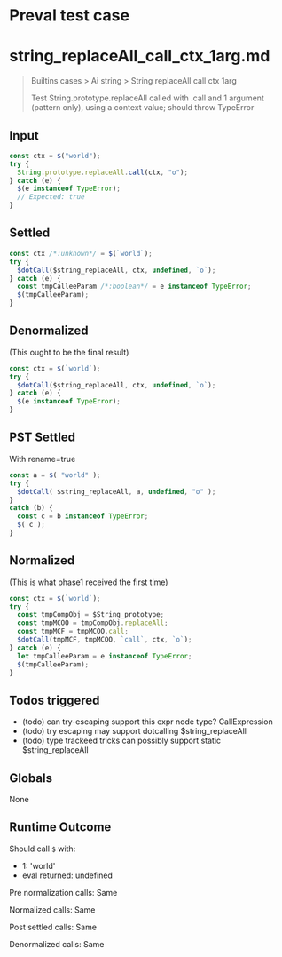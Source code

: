 # Preval test case

# string_replaceAll_call_ctx_1arg.md

> Builtins cases > Ai string > String replaceAll call ctx 1arg
>
> Test String.prototype.replaceAll called with .call and 1 argument (pattern only), using a context value; should throw TypeError

## Input

`````js filename=intro
const ctx = $("world");
try {
  String.prototype.replaceAll.call(ctx, "o");
} catch (e) {
  $(e instanceof TypeError);
  // Expected: true
}
`````


## Settled


`````js filename=intro
const ctx /*:unknown*/ = $(`world`);
try {
  $dotCall($string_replaceAll, ctx, undefined, `o`);
} catch (e) {
  const tmpCalleeParam /*:boolean*/ = e instanceof TypeError;
  $(tmpCalleeParam);
}
`````


## Denormalized
(This ought to be the final result)

`````js filename=intro
const ctx = $(`world`);
try {
  $dotCall($string_replaceAll, ctx, undefined, `o`);
} catch (e) {
  $(e instanceof TypeError);
}
`````


## PST Settled
With rename=true

`````js filename=intro
const a = $( "world" );
try {
  $dotCall( $string_replaceAll, a, undefined, "o" );
}
catch (b) {
  const c = b instanceof TypeError;
  $( c );
}
`````


## Normalized
(This is what phase1 received the first time)

`````js filename=intro
const ctx = $(`world`);
try {
  const tmpCompObj = $String_prototype;
  const tmpMCOO = tmpCompObj.replaceAll;
  const tmpMCF = tmpMCOO.call;
  $dotCall(tmpMCF, tmpMCOO, `call`, ctx, `o`);
} catch (e) {
  let tmpCalleeParam = e instanceof TypeError;
  $(tmpCalleeParam);
}
`````


## Todos triggered


- (todo) can try-escaping support this expr node type? CallExpression
- (todo) try escaping may support dotcalling $string_replaceAll
- (todo) type trackeed tricks can possibly support static $string_replaceAll


## Globals


None


## Runtime Outcome


Should call `$` with:
 - 1: 'world'
 - eval returned: undefined

Pre normalization calls: Same

Normalized calls: Same

Post settled calls: Same

Denormalized calls: Same
